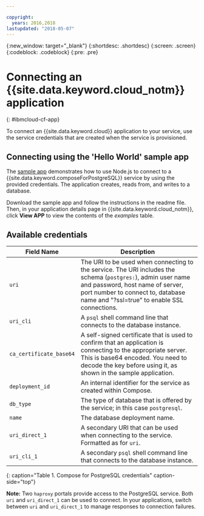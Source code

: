 ```yaml
---

copyright:
  years: 2016,2018
lastupdated: "2018-05-07"
---
```


{:new_window: target="_blank"}
{:shortdesc: .shortdesc}
{:screen: .screen}
{:codeblock: .codeblock}
{:pre: .pre}

# Connecting an {{site.data.keyword.cloud_notm}} application
{: #ibmcloud-cf-app}

To connect an {{site.data.keyword.cloud}} application to your service, use the service credentials that are created when the service is provisioned.

## Connecting using the 'Hello World' sample app

The [sample app](https://github.com/IBM-Bluemix/compose-postgresql-helloworld-nodejs) demonstrates how to use Node.js to connect to a {{site.data.keyword.composeForPostgreSQL}} service by using the provided credentials. The application creates, reads from, and writes to a database.

Download the sample app and follow the instructions in the readme file. Then, in your application details page in {{site.data.keyword.cloud_notm}}, click **View APP** to view the contents of the *examples* table.

## Available credentials

Field Name|Description
----------|-----------
`uri`|The URI to be used when connecting to the service. The URI includes the schema (`postgres:`), admin user name and password, host name of server, port number to connect to, database name and "?ssl=true" to enable SSL connections.
`uri_cli`|A `psql` shell command line that connects to the database instance.
`ca_certificate_base64`|A self-signed certificate that is used to confirm that an application is connecting to the appropriate server. This is base64 encoded. You need to decode the key before using it, as shown in the sample application.
`deployment_id`|An internal identifier for the service as created within Compose.
`db_type`|The type of database that is offered by the service; in this case `postgresql`.
`name`|The database deployment name.
`uri_direct_1`|A secondary URI that can be used when connecting to the service. Formatted as for `uri`.
`uri_cli_1`|A secondary `psql` shell command line that connects to the database instance.
{: caption="Table 1. Compose for PostgreSQL credentials" caption-side="top"}

**Note:** Two `haproxy` portals provide access to the PostgreSQL service. Both `uri` and `uri_direct_1` can be used to connect. In your applications, switch between `uri` and `uri_direct_1` to manage responses to connection failures.